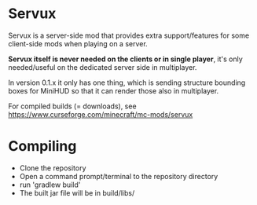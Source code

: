 Servux
==============
Servux is a server-side mod that provides extra support/features for some client-side mods when playing on a server.

**Servux itself is never needed on the clients or in single player**,
it's only needed/useful on the dedicated server side in multiplayer.

In version 0.1.x it only has one thing, which is sending structure bounding boxes for MiniHUD so that it can render those also in multiplayer.

For compiled builds (= downloads), see https://www.curseforge.com/minecraft/mc-mods/servux

Compiling
=========
* Clone the repository
* Open a command prompt/terminal to the repository directory
* run 'gradlew build'
* The built jar file will be in build/libs/